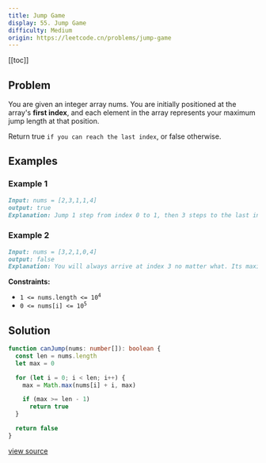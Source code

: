 ```yaml
---
title: Jump Game
display: 55. Jump Game
difficulty: Medium
origin: https://leetcode.cn/problems/jump-game
---
```


[[toc]]

## Problem

You are given an integer array nums. You are initially positioned at the array's **first index**, and each element in the array represents your maximum jump length at that position.

Return true `if you can reach the last index`, or false otherwise.

## Examples

### Example 1

```md
Input: nums = [2,3,1,1,4]
output: true
Explanation: Jump 1 step from index 0 to 1, then 3 steps to the last index.
```

### Example 2

```md
Input: nums = [3,2,1,0,4]
output: false
Explanation: You will always arrive at index 3 no matter what. Its maximum jump length is 0, which makes it impossible to reach the last index.
```

**Constraints:**

- <code>1 <= nums.length <= 10<sup>4</sup></code>
- <code>0 <= nums[i] <= 10<sup>5</sup></code>

## Solution

```ts
function canJump(nums: number[]): boolean {
  const len = nums.length
  let max = 0

  for (let i = 0; i < len; i++) {
    max = Math.max(nums[i] + i, max)

    if (max >= len - 1)
      return true
  }

  return false
}
```

[view source](https://leetcode.cn/problems/jump-game)
